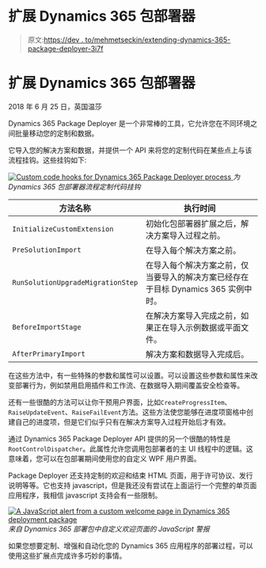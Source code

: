 # 扩展 Dynamics 365 包部署器

> 原文:[https://dev . to/mehmetseckin/extending-dynamics-365-package-deployer-3i7f](https://dev.to/mehmetseckin/extending-dynamics-365-package-deployer-3i7f)

# 扩展 Dynamics 365 包部署器

2018 年 6 月 25 日，英国温莎

Dynamics 365 Package Deployer 是一个非常棒的工具，它允许您在不同环境之间批量移动您的定制和数据。

它导入您的解决方案和数据，并提供一个 API 来将您的定制代码在某些点上与该流程挂钩。这些挂钩如下:

[![Custom code hooks for Dynamics 365 Package Deployer process](../Images/d1e7277357864b829d2b45e5ef799c7f.png) ](https://res.cloudinary.com/practicaldev/image/fetch/s--Rt8c3mYD--/c_limit%2Cf_auto%2Cfl_progressive%2Cq_auto%2Cw_880/http://mehmetseckin.com/images/dynamics-365-package-deployer-hooks.png) *为 Dynamics 365 包部署器流程定制代码挂钩*

| 方法名称 | 执行时间 |
| --- | --- |
| `InitializeCustomExtension` | 初始化包部署器扩展之后，解决方案导入过程之前。 |
| `PreSolutionImport` | 在导入每个解决方案之前。 |
| `RunSolutionUpgradeMigrationStep` | 在导入每个解决方案之前，仅当要导入的解决方案已经存在于目标 Dynamics 365 实例中时。 |
| `BeforeImportStage` | 在解决方案导入完成之前，如果正在导入示例数据或平面文件。 |
| `AfterPrimaryImport` | 解决方案和数据导入完成后。 |

在这些方法中，有一些特殊的参数和属性可以设置。可以设置这些参数和属性来改变部署行为，例如禁用启用插件和工作流、在数据导入期间覆盖安全检查等。

还有一些很酷的方法可以让你干预用户界面，比如`CreateProgressItem`、`RaiseUpdateEvent`、`RaiseFailEvent`方法。这些方法使您能够在进度项窗格中创建自己的进度项，但是它们似乎只有在解决方案导入过程开始后才有效。

通过 Dynamics 365 Package Deployer API 提供的另一个很酷的特性是`RootControlDispatcher`。此属性允许您调用包部署者的主 UI 线程中的逻辑。这意味着，您可以在包部署期间使用您的自定义 WPF 用户界面。

Package Deployer 还支持定制的欢迎和结束 HTML 页面，用于许可协议、发行说明等等。它也支持 javascript，但是我还没有尝试在上面运行一个完整的单页面应用程序，我相信 javascript 支持会有一些限制。

[![A JavaScript alert from a custom welcome page in Dynamics 365 deployment package](../Images/c2780489997f9e114d6d95dd2697688b.png) ](https://res.cloudinary.com/practicaldev/image/fetch/s--RtoAfVwZ--/c_limit%2Cf_auto%2Cfl_progressive%2Cq_auto%2Cw_880/http://mehmetseckin.com/images/dynamics-365-package-deployer-script-alert.png) *来自 Dynamics 365 部署包中自定义欢迎页面的 JavaScript 警报*

如果您想要定制、增强和自动化您的 Dynamics 365 应用程序的部署过程，可以使用这些扩展点完成许多巧妙的事情。